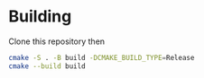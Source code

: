 # Building
Clone this repository then
```sh
cmake -S . -B build -DCMAKE_BUILD_TYPE=Release
cmake --build build
```
